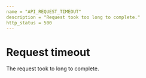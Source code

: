 ```yaml
---
name = "API_REQUEST_TIMEOUT"
description = "Request took too long to complete."
http_status = 500
---
```


# Request timeout

The request took to long to complete.
